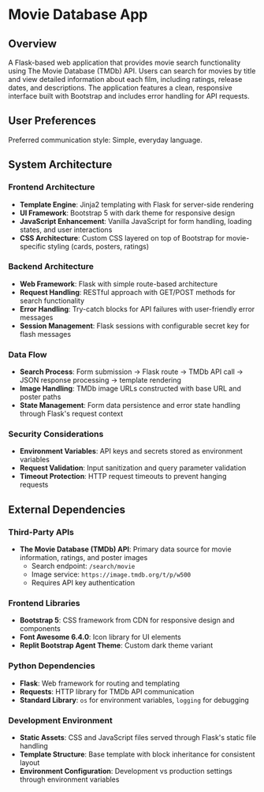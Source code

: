 # Movie Database App

## Overview

A Flask-based web application that provides movie search functionality using The Movie Database (TMDb) API. Users can search for movies by title and view detailed information about each film, including ratings, release dates, and descriptions. The application features a clean, responsive interface built with Bootstrap and includes error handling for API requests.

## User Preferences

Preferred communication style: Simple, everyday language.

## System Architecture

### Frontend Architecture
- **Template Engine**: Jinja2 templating with Flask for server-side rendering
- **UI Framework**: Bootstrap 5 with dark theme for responsive design
- **JavaScript Enhancement**: Vanilla JavaScript for form handling, loading states, and user interactions
- **CSS Architecture**: Custom CSS layered on top of Bootstrap for movie-specific styling (cards, posters, ratings)

### Backend Architecture
- **Web Framework**: Flask with simple route-based architecture
- **Request Handling**: RESTful approach with GET/POST methods for search functionality
- **Error Handling**: Try-catch blocks for API failures with user-friendly error messages
- **Session Management**: Flask sessions with configurable secret key for flash messages

### Data Flow
- **Search Process**: Form submission → Flask route → TMDb API call → JSON response processing → template rendering
- **Image Handling**: TMDb image URLs constructed with base URL and poster paths
- **State Management**: Form data persistence and error state handling through Flask's request context

### Security Considerations
- **Environment Variables**: API keys and secrets stored as environment variables
- **Request Validation**: Input sanitization and query parameter validation
- **Timeout Protection**: HTTP request timeouts to prevent hanging requests

## External Dependencies

### Third-Party APIs
- **The Movie Database (TMDb) API**: Primary data source for movie information, ratings, and poster images
  - Search endpoint: `/search/movie`
  - Image service: `https://image.tmdb.org/t/p/w500`
  - Requires API key authentication

### Frontend Libraries
- **Bootstrap 5**: CSS framework from CDN for responsive design and components
- **Font Awesome 6.4.0**: Icon library for UI elements
- **Replit Bootstrap Agent Theme**: Custom dark theme variant

### Python Dependencies
- **Flask**: Web framework for routing and templating
- **Requests**: HTTP library for TMDb API communication
- **Standard Library**: `os` for environment variables, `logging` for debugging

### Development Environment
- **Static Assets**: CSS and JavaScript files served through Flask's static file handling
- **Template Structure**: Base template with block inheritance for consistent layout
- **Environment Configuration**: Development vs production settings through environment variables